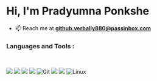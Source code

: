 <h1 align="left">Hi, I'm Pradyumna Ponkshe </h1> 

- 📫 Reach me at  **github.verbally880@passinbox.com** <br/>

<h3 align="left">Languages and Tools :</h3><br/>
<p align="left"> 


<img src="https://img.shields.io/badge/C-00599C?style=for-the-badge&logo=c&logoColor=white"/>
<img src="https://img.shields.io/badge/C%2B%2B-00599C?style=for-the-badge&logo=c%2B%2B&logoColor=white"/>
<img src="https://img.shields.io/badge/rust-%23000000.svg?style=for-the-badge&logo=rust&logoColor=white"/>
  
  
<img src="https://img.shields.io/badge/NeoVim-%2357A143.svg?&style=for-the-badge&logo=neovim&logoColor=white"/>
  
  
<img alt="Git" src="https://img.shields.io/badge/git-%23F05033.svg?style=for-the-badge&logo=git&logoColor=white"/>
<img src="https://img.shields.io/badge/mdBook-000000?style=for-the-badge&logo=mdbook&logoColor=white"/>

  
<img src="https://img.shields.io/badge/ROS2-22314E?style=for-the-badge&logo=ros&logoColor=white"/>
<img alt="Linux" src="https://img.shields.io/badge/Linux-FCC624?style=for-the-badge&logo=linux&logoColor=black">
<br />
<br />
  </a>
</div>
